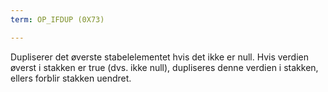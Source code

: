 ```yaml
---
term: OP_IFDUP (0X73)

---
```

Dupliserer det øverste stabelelementet hvis det ikke er null. Hvis verdien øverst i stakken er true (dvs. ikke null), dupliseres denne verdien i stakken, ellers forblir stakken uendret.
